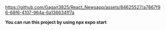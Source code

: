 




https://github.com/Gagan3825/React_Newsapp/assets/84625527/a7867f96-68f6-4107-964a-6a136634ff7a



**You can run this project by using  **npx expo start****






